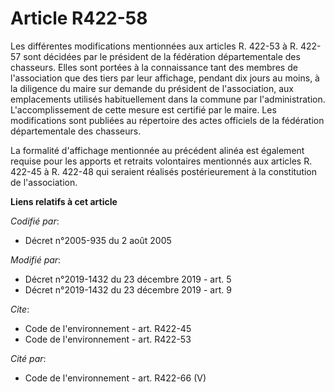 # Article R422-58

Les différentes modifications mentionnées aux articles R. 422-53 à R. 422-57  sont décidées par le président de la fédération
départementale des chasseurs. Elles sont portées à la connaissance tant des membres de l'association que des tiers par leur
affichage, pendant dix jours au moins, à la diligence du maire sur demande du président de l'association, aux emplacements
utilisés habituellement dans la commune par l'administration. L'accomplissement de cette mesure est certifié par le maire.
Les modifications sont publiées au répertoire des actes officiels de la fédération départementale des chasseurs.

La formalité d'affichage mentionnée au précédent alinéa est également requise pour les apports et retraits volontaires
mentionnés aux articles R. 422-45 à R. 422-48 qui seraient réalisés postérieurement à la constitution de l'association.

**Liens relatifs à cet article**

_Codifié par_:

  - Décret n°2005-935 du 2 août 2005

_Modifié par_:

  - Décret n°2019-1432 du 23 décembre 2019 - art. 5
  - Décret n°2019-1432 du 23 décembre 2019 - art. 9

_Cite_:

  - Code de l'environnement - art. R422-45
  - Code de l'environnement - art. R422-53

_Cité par_:

  - Code de l'environnement - art. R422-66 (V)
